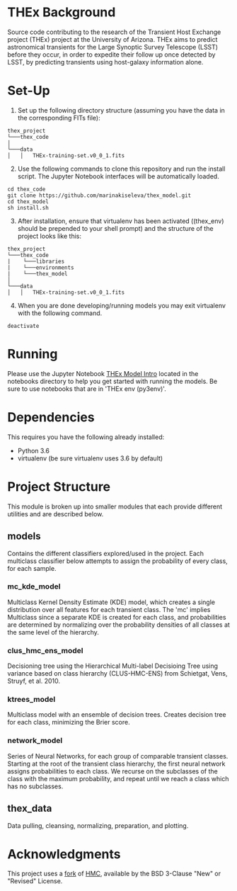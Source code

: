 # THEx Background
Source code contributing to the research of the Transient Host Exchange project (THEx) project at the University of Arizona. THEx aims to predict astronomical transients for the Large Synoptic Survey Telescope (LSST) before they occur, in order to expedite their follow up once detected by LSST, by predicting transients using host-galaxy information alone.


# Set-Up
1. Set up the following directory structure (assuming you have the data in the corresponding FITs file):
```
thex_project
└───thex_code
│
└───data
│   │   THEx-training-set.v0_0_1.fits
```
2. Use the following commands to clone this repository and run the install script. The Jupyter Notebook interfaces will be automatically loaded.
```
cd thex_code
git clone https://github.com/marinakiseleva/thex_model.git
cd thex_model
sh install.sh
```

<!-- Update LOCAL_DATA_PATH in [thex_data/data_consts.py](thex_data/data_consts.py) with the path to data FITS file  (relative to thex_model root dir). It is best to follow this structure: -->
3. After installation, ensure that virtualenv has  been activated ((thex_env) should be prepended to your shell prompt) and the structure of the project looks like this:
```
thex_project
└───thex_code
|    └───libraries
|    └───environments
|    └───thex_model
│
└───data
│   │   THEx-training-set.v0_0_1.fits
```
4. When you are done developing/running models you may exit virtualenv with the following command.
```
deactivate
```

# Running
Please use the Jupyter Notebook [THEx Model Intro](notebooks/THEx%20Model%20Intro.ipynb) located in the notebooks directory to help you get started with running the models. Be sure to use notebooks that are in 'THEx env (py3env)'.

# Dependencies
This requires you have the following already installed:
- Python 3.6
- virtualenv (be sure virtualenv uses 3.6 by default)
<!-- Listed in requirements.txt and the following that needs to be separately installed in another directory.
- [hmc](https://github.com/marinakiseleva/hmc) -- see above

Do not pip install hmc. Download it from the link above and install it using setup.py. This is a forked and edited version, and only this version will work with our project. -->

# Project Structure
This module is broken up into smaller modules that each provide different utilities and are described below.

## models
Contains the different classifiers explored/used in the project. Each multiclass classifier below attempts to assign the probability of every class, for each sample.

### mc_kde_model
Multiclass Kernel Density Estimate (KDE) model, which creates a single distribution over all features for each transient class. The 'mc' implies Multiclass since a separate KDE is created for each class, and probabilities are determined by normalizing over the probability densities of all classes at the same level of the hierarchy. 
<!-- ### hmc_model
Decisioning tree using the Hierarchical Multi-label Decisioing Tree from Vens, et al. 2008. -->

### clus_hmc_ens_model
Decisioning tree using the Hierarchical Multi-label Decisioing Tree using variance based on class hierarchy (CLUS-HMC-ENS) from Schietgat, Vens, Struyf, et al. 2010. 

### ktrees_model
Multiclass model with an ensemble of decision trees. Creates decision tree for each class, minimizing the Brier score. 

### network_model
Series of Neural Networks, for each group of comparable transient classes. Starting at the root of the transient class hierarchy, the first neural network assigns probabilities to each class. We recurse on the subclasses of the class with the maximum probability, and repeat until we reach a class which has no subclasses. 

## thex_data
Data pulling, cleansing, normalizing, preparation, and plotting.


# Acknowledgments
This project uses a [fork](https://github.com/marinakiseleva/hmc) of [HMC](https://github.com/davidwarshaw/hmc), available by the BSD 3-Clause "New" or "Revised" License.  
